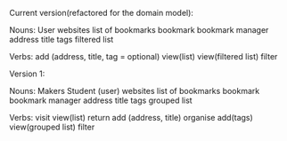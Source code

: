 Current version(refactored for the domain model):

Nouns:
User
websites
list of bookmarks
bookmark
bookmark manager
address
title
tags
filtered list

Verbs:
add (address, title, tag = optional)
view(list)
view(filtered list)
filter




Version 1:

Nouns:
Makers Student (user)
websites
list of bookmarks
bookmark
bookmark manager
address
title
tags
grouped list

Verbs:
visit
view(list)
return
add (address, title)
organise
add(tags)
view(grouped list)
filter
